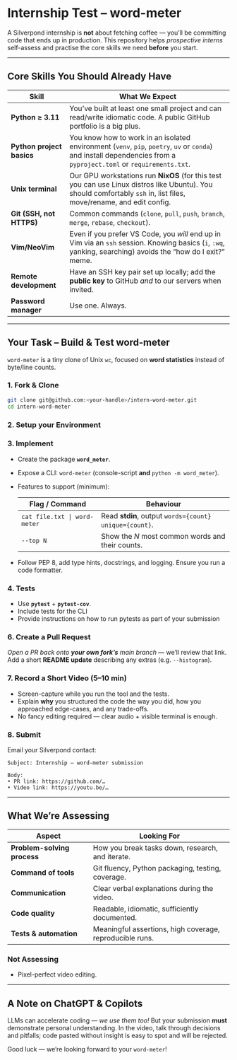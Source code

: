 # Internship Test – **word-meter**

A Silverpond internship is **not** about fetching coffee — you’ll be committing code that ends up in production.
This repository helps *prospective interns* self-assess and practise the core skills we need **before** you start.

---

## Core Skills You Should Already Have

| Skill | What We Expect |
| ----- | -------------- |
| **Python ≥ 3.11** | You’ve built at least one small project and can read/write idiomatic code. A public GitHub portfolio is a big plus. |
| **Python project basics** | You know how to work in an isolated environment (`venv`, `pip`, `poetry`, `uv` or `conda`) and install dependencies from a `pyproject.toml` or `requirements.txt`. |
| **Unix terminal** | Our GPU workstations run **NixOS** (for this test you can use Linux distros like Ubuntu). You should comfortably `ssh` in, list files, move/rename, and edit config. |
| **Git (SSH, not HTTPS)** | Common commands (`clone`, `pull`, `push`, `branch`, `merge`, `rebase`, `checkout`). |
| **Vim/NeoVim** | Even if you prefer VS Code, you *will* end up in Vim via an `ssh` session. Knowing basics (`i`, `:wq`, yanking, searching) avoids the “how do I exit?” meme. |
| **Remote development** | Have an SSH key pair set up locally; add the **public key** to GitHub *and* to our servers when invited. |
| **Password manager** | Use one. Always. |

---

## Your Task – Build & Test **word-meter**

`word-meter` is a tiny clone of Unix `wc`, focused on **word statistics** instead of byte/line counts.

### 1. Fork & Clone

```bash
git clone git@github.com:<your-handle>/intern-word-meter.git
cd intern-word-meter
````

### 2. Setup your Environment

### 3. Implement

* Create the package **`word_meter`**.

* Expose a CLI: `word-meter` (console-script **and** `python -m word_meter`).

* Features to support (minimum):

  | Flag / Command                    | Behaviour                                            |
  | --------------------------------- | ---------------------------------------------------- |
  | `cat file.txt \| word-meter`      | Read **stdin**, output `words={count} unique={count}`. |
  | `--top N`                         | Show the *N* most common words and their counts.     |

* Follow PEP 8, add type hints, docstrings, and logging. Ensure you run a code formatter.

### 4. Tests

* Use **`pytest`** + **`pytest-cov`**.
* Include tests for the CLI
* Provide instructions on how to run pytests as part of your submission


### 6. Create a Pull Request

*Open a PR back onto **your own fork’s** main branch* — we’ll review that link.
Add a short **README update** describing any extras (e.g. `--histogram`).

### 7. Record a Short Video (5–10 min)

* Screen-capture while you run the tool and the tests.
* Explain **why** you structured the code the way you did, how you approached edge-cases, and any trade-offs.
* No fancy editing required — clear audio + visible terminal is enough.

### 8. Submit

Email your Silverpond contact:

```
Subject: Internship – word-meter submission

Body:
• PR link: https://github.com/…
• Video link: https://youtu.be/…
```

---

## What We’re Assessing

| Aspect                      | Looking For                                              |
| --------------------------- | -------------------------------------------------------- |
| **Problem-solving process** | How you break tasks down, research, and iterate.         |
| **Command of tools**        | Git fluency, Python packaging, testing, coverage.        |
| **Communication**           | Clear verbal explanations during the video.              |
| **Code quality**            | Readable, idiomatic, sufficiently documented.            |
| **Tests & automation**      | Meaningful assertions, high coverage, reproducible runs. |

### Not Assessing

* Pixel-perfect video editing.

---

## A Note on ChatGPT & Copilots

LLMs can accelerate coding — *we use them too!*
But your submission **must** demonstrate personal understanding.
In the video, talk through decisions and pitfalls; code pasted without insight is easy to spot and will be rejected.

Good luck — we’re looking forward to your `word-meter`!
